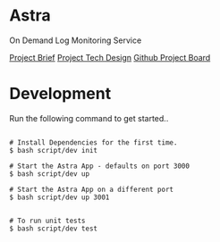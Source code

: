 # Astra
On Demand Log Monitoring Service

[Project Brief](https://docs.google.com/document/d/1a44aCd8sJOLXWNT2vTerRGuNAYSHsTLxdFJWxRCl2pA/edit#)
[Project Tech Design](https://docs.google.com/document/d/1vjoh4NN57tht9tUDZSYe5K_T2J2nhUxp940qWcUisOw/edit#heading=h.2vb45ps60q20)
[Github Project Board](https://github.com/users/karthikbic1/projects/1)


# Development

Run the following command to get started..

```

# Install Dependencies for the first time.
$ bash script/dev init

# Start the Astra App - defaults on port 3000
$ bash script/dev up

# Start the Astra App on a different port
$ bash script/dev up 3001


# To run unit tests
$ bash script/dev test

```




